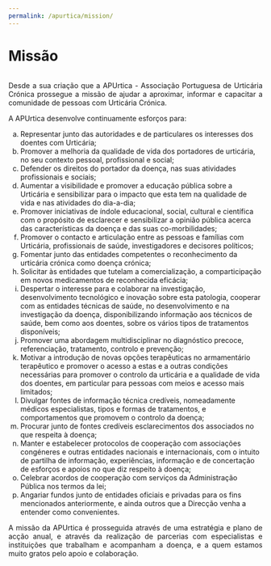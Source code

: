 ```yaml
---
permalink: /apurtica/mission/
---
```

# Missão
<div style="height:0px;"><br></div>

<p style="text-align: justify">Desde a sua criação que a APUrtica - Associação Portuguesa de Urticária Crónica prossegue a missão de ajudar a aproximar, informar e capacitar a comunidade de pessoas com Urticária Crónica.</p> 

<p style="text-align: justify">A APUrtica desenvolve continuamente esforços para:</p>

<ol type="a">
<li style="text-aligh: left">Representar junto das autoridades e de particulares os interesses dos doentes com Urticária;</li>
<li style="text-aligh: left">Promover a melhoria da qualidade de vida dos portadores de urticária, no seu contexto pessoal, profissional e social;</li>
<li style="text-aligh: left">Defender os direitos do portador da doença, nas suas atividades profissionais e sociais;</li>
<li style="text-aligh: left">Aumentar a visibilidade e promover a educação pública sobre a Urticária e sensibilizar para o impacto que esta tem na qualidade de vida e nas atividades do dia-a-dia;</li>
<li style="text-aligh: left">Promover iniciativas de índole educacional, social, cultural e científica com o propósito de esclarecer e sensibilizar a opinião pública acerca das características da doença e das suas co-morbilidades;</li>
<li style="text-aligh: left">Promover o contacto e articulação entre as pessoas e famílias com Urticária, profissionais de saúde, investigadores e decisores políticos;</li>
<li style="text-aligh: left">Fomentar junto das entidades competentes o reconhecimento da urticária crónica como doença crónica;</li>
<li style="text-aligh: left">Solicitar às entidades que tutelam a comercialização, a comparticipação em novos medicamentos de reconhecida eficácia;</li>
<li style="text-aligh: left">Despertar o interesse para e colaborar na investigação, desenvolvimento tecnológico e inovação sobre esta patologia, cooperar com as entidades técnicas de saúde, no desenvolvimento e na investigação da doença, disponibilizando informação aos técnicos de saúde, bem como aos doentes, sobre os vários tipos de tratamentos disponíveis;</li>
<li style="text-aligh: left">Promover uma abordagem multidisciplinar no diagnóstico precoce, referenciação, tratamento, controlo e prevenção;</li>
<li style="text-aligh: left">Motivar a introdução de novas opções terapêuticas no armamentário terapêutico e promover o acesso a estas e a outras condições necessárias para promover o controlo da urticária e a qualidade de vida dos doentes, em particular para pessoas com meios e acesso mais limitados;</li>
<li style="text-aligh: left">Divulgar fontes de informação técnica credíveis, nomeadamente médicos especialistas, tipos e formas de tratamentos, e comportamentos que promovem o controlo da doença;</li>
<li style="text-aligh: left">Procurar junto de fontes credíveis esclarecimentos dos associados no que respeita à doença;</li>
<li style="text-aligh: left">Manter e estabelecer protocolos de cooperação com associações congéneres e outras entidades nacionais e internacionais, com o intuito de partilha de informação, experiências, informação e de concertação de esforços e apoios no que diz respeito à doença;</li>
<li style="text-aligh: left">Celebrar acordos de cooperação com serviços da Administração Pública nos termos da lei;</li>
<li style="text-aligh: left">Angariar fundos junto de entidades oficiais e privadas para os fins mencionados anteriormente, e ainda outros que a Direcção venha a entender como convenientes.</li>
</ol>

<p style="text-align: justify">A missão da APUrtica é prosseguida através de uma estratégia e plano de acção anual, e através da realização de parcerias com especialistas e instituições que trabalham e acompanham a doença, e a quem estamos muito gratos pelo apoio e colaboração.</p> 
